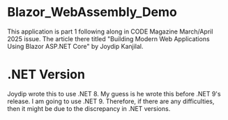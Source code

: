 # Blazor_WebAssembly_Demo

This application is part 1 following along in CODE Magazine March/April 2025 issue. The article there titled "Building Modern Web Applications Using Blazor ASP.NET Core" by Joydip Kanjilal.

# .NET Version

Joydip wrote this to use .NET 8. My guess is he wrote this before .NET 9's release. I am going to use .NET 9. Therefore, if there are any difficulties, then it might be due to the discrepancy in .NET versions.